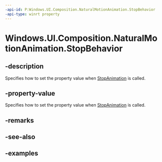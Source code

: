 ```yaml
---
-api-id: P:Windows.UI.Composition.NaturalMotionAnimation.StopBehavior
-api-type: winrt property
---
```


<!-- Property syntax.
public AnimationStopBehavior StopBehavior { get;  set; }
-->

# Windows.UI.Composition.NaturalMotionAnimation.StopBehavior

## -description

Specifies how to set the property value when [StopAnimation](compositionobject_stopanimation_1075337060.md) is called.



## -property-value

Specifies how to set the property value when [StopAnimation](compositionobject_stopanimation_1075337060.md) is called.

## -remarks

## -see-also

## -examples


